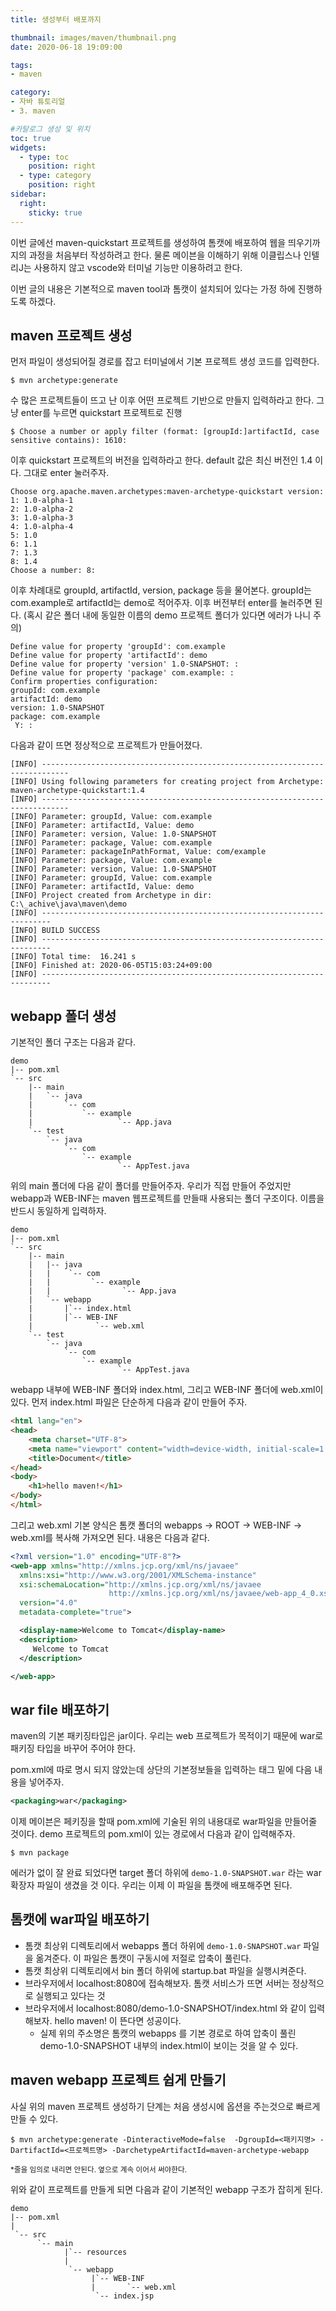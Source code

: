 ```yaml
---
title: 생성부터 배포까지

thumbnail: images/maven/thumbnail.png
date: 2020-06-18 19:09:00

tags: 
- maven

category:
- 자바 튜토리얼
- 3. maven

#카탈로그 생성 및 위치
toc: true
widgets:
  - type: toc
    position: right
  - type: category
    position: right
sidebar:
  right:
    sticky: true
---
```


이번 글에선 maven-quickstart 프로젝트를 생성하여 톰캣에 배포하여 웹을 띄우기까지의 과정을 처음부터 작성하려고 한다. 물론 메이븐을 이해하기 위해 이클립스나 인텔리J는 사용하지 않고 vscode와 터미널 기능만 이용하려고 한다.<!-- more -->

이번 글의 내용은 기본적으로 maven tool과 톰캣이 설치되어 있다는 가정 하에 진행하도록 하겠다. 

## maven 프로젝트 생성
먼저 파일이 생성되어질 경로를 잡고 터미널에서 기본 프로젝트 생성 코드를 입력한다.
```
$ mvn archetype:generate 
```

수 많은 프로젝트들이 뜨고 난 이후 어떤 프로젝트 기반으로 만들지 입력하라고 한다. 그냥 enter를 누르면 quickstart 프로젝트로 진행
```
$ Choose a number or apply filter (format: [groupId:]artifactId, case sensitive contains): 1610:
```

이후 quickstart 프로젝트의 버전을 입력하라고 한다. default 값은 최신 버전인 1.4 이다. 그대로 enter 눌러주자.
```
Choose org.apache.maven.archetypes:maven-archetype-quickstart version: 
1: 1.0-alpha-1
2: 1.0-alpha-2
3: 1.0-alpha-3
4: 1.0-alpha-4
5: 1.0
6: 1.1
7: 1.3
8: 1.4
Choose a number: 8:
```

이후 차례대로 groupId, artifactId, version, package 등을 물어본다. groupId는 com.example로 artifactId는 demo로 적어주자. 이후 버전부터 enter를 눌러주면 된다. (혹시 같은 폴더 내에 동일한 이름의 demo 프로젝트 폴더가 있다면 에러가 나니 주의)
```
Define value for property 'groupId': com.example
Define value for property 'artifactId': demo
Define value for property 'version' 1.0-SNAPSHOT: : 
Define value for property 'package' com.example: : 
Confirm properties configuration:
groupId: com.example
artifactId: demo
version: 1.0-SNAPSHOT
package: com.example
 Y: :
```

다음과 같이 뜨면 정상적으로 프로젝트가 만들어졌다.
```
[INFO] ----------------------------------------------------------------------------
[INFO] Using following parameters for creating project from Archetype: maven-archetype-quickstart:1.4
[INFO] ----------------------------------------------------------------------------
[INFO] Parameter: groupId, Value: com.example
[INFO] Parameter: artifactId, Value: demo
[INFO] Parameter: version, Value: 1.0-SNAPSHOT
[INFO] Parameter: package, Value: com.example
[INFO] Parameter: packageInPathFormat, Value: com/example
[INFO] Parameter: package, Value: com.example
[INFO] Parameter: version, Value: 1.0-SNAPSHOT
[INFO] Parameter: groupId, Value: com.example
[INFO] Parameter: artifactId, Value: demo
[INFO] Project created from Archetype in dir: C:\_achive\java\maven\demo
[INFO] ------------------------------------------------------------------------
[INFO] BUILD SUCCESS
[INFO] ------------------------------------------------------------------------
[INFO] Total time:  16.241 s
[INFO] Finished at: 2020-06-05T15:03:24+09:00
[INFO] ------------------------------------------------------------------------
```

## webapp 폴더 생성
기본적인 폴더 구조는 다음과 같다.

```
demo
|-- pom.xml
`-- src
    |-- main
    |   `-- java
    |       `-- com
    |           `-- example
    |                   `-- App.java
    `-- test
        `-- java
            `-- com
                `-- example
                        `-- AppTest.java
```

위의 main 폴더에 다음 같이 폴더를 만들어주자. 우리가 직접 만들어 주었지만 webapp과 WEB-INF는 maven 웹프로젝트를 만들때 사용되는 폴더 구조이다. 이름을 반드시 동일하게 입력하자.

```
demo
|-- pom.xml
`-- src
    |-- main
    |   |-- java
    |   |    `-- com
    |   |         `-- example
    |   |                `-- App.java
    |   `-- webapp
    |       |`-- index.html
    |       |`-- WEB-INF
    |              `-- web.xml
    `-- test
        `-- java
            `-- com
                `-- example
                        `-- AppTest.java
```

webapp 내부에 WEB-INF 폴더와 index.html, 그리고 WEB-INF 폴더에 web.xml이 있다. 먼저 index.html 파일은 단순하게 다음과 같이 만들어 주자.

```html
<html lang="en">
<head>
    <meta charset="UTF-8">
    <meta name="viewport" content="width=device-width, initial-scale=1.0">
    <title>Document</title>
</head>
<body>
    <h1>hello maven!</h1>
</body>
</html>
```

그리고 web.xml 기본 양식은 톰캣 폴더의 webapps -> ROOT -> WEB-INF -> web.xml를 복사해 가져오면 된다. 내용은 다음과 같다.
```xml
<?xml version="1.0" encoding="UTF-8"?>
<web-app xmlns="http://xmlns.jcp.org/xml/ns/javaee"
  xmlns:xsi="http://www.w3.org/2001/XMLSchema-instance"
  xsi:schemaLocation="http://xmlns.jcp.org/xml/ns/javaee
                      http://xmlns.jcp.org/xml/ns/javaee/web-app_4_0.xsd"
  version="4.0"
  metadata-complete="true">

  <display-name>Welcome to Tomcat</display-name>
  <description>
     Welcome to Tomcat
  </description>

</web-app>
```

## war file 배포하기
maven의 기본 패키징타입은 jar이다. 우리는 web 프로젝트가 목적이기 때문에 war로 패키징 타입을 바꾸어 주어야 한다. 

pom.xml에 따로 명시 되지 않았는데 상단의 기본정보들을 입력하는 태그 밑에 다음 내용을 넣어주자.
```xml
<packaging>war</packaging>
```

이제 메이븐은 페키징을 할때 pom.xml에 기술된 위의 내용대로 war파일을 만들어줄 것이다. demo 프로젝트의 pom.xml이 있는 경로에서 다음과 같이 입력해주자.

```
$ mvn package
```

에러가 없이 잘 완료 되었다면 target 폴더 하위에 `demo-1.0-SNAPSHOT.war` 라는 war 확장자 파일이 생겼을 것 이다. 우리는 이제 이 파일을 톰캣에 배포해주면 된다.

## 톰캣에 war파일 배포하기
- 톰캣 최상위 디렉토리에서 webapps 폴더 하위에 `demo-1.0-SNAPSHOT.war` 파일을 옮겨준다. 이 파일은 톰캣이 구동시에 저절로 압축이 풀린다.
- 톰캣 최상위 디렉토리에서 bin 폴더 하위에 startup.bat 파일을 실행시켜준다. 
- 브라우저에서 localhost:8080에 접속해보자. 톰캣 서비스가 뜨면 서버는 정상적으로 실행되고 있다는 것
- 브라우저에서 localhost:8080/demo-1.0-SNAPSHOT/index.html 와 같이 입력해보자. hello maven! 이 뜬다면 성공이다.
  - 실제 위의 주소명은 톰캣의 webapps 를 기본 경로로 하여 압축이 풀린 demo-1.0-SNAPSHOT 내부의 index.html이 보이는 것을 알 수 있다. 

## maven webapp 프로젝트 쉽게 만들기
사실 위의 maven 프로젝트 생성하기 단계는 처음 생성시에 옵션을 주는것으로 빠르게 만들 수 있다.

```
$ mvn archetype:generate -DinteractiveMode=false  -DgroupId=<패키지명> -DartifactId=<프로젝트명> -DarchetypeArtifactId=maven-archetype-webapp
```
<sup>*줄을 임의로 내리면 안된다. 옆으로 계속 이어서 써야한다.</sup>

위와 같이 프로젝트를 만들게 되면 다음과 같이 기본적인 webapp 구조가 잡히게 된다.

```
demo
|-- pom.xml
|
 `-- src
      `-- main
            |`-- resources
            |
             `-- webapp
                  |`-- WEB-INF
                  |       `-- web.xml
                   `-- index.jsp
```
